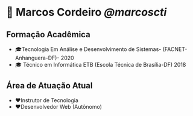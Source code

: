# :boy: Marcos Cordeiro _@marcoscti_
## Formação Acadêmica
* :mortar_board:Tecnologia Em Análise e Desenvolvimento de Sistemas- (FACNET- Anhanguera-DF)- 2020
* :mortar_board: Técnico em Informática ETB (Escola Técnica de Brasília-DF) 2018
## Área de Atuação Atual
* :heart:Instrutor de Tecnologia
* :heart:Desenvolvedor Web (Autônomo)
